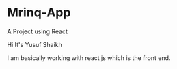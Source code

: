# Mrinq-App
A Project using React

Hi It's Yusuf Shaikh

I am basically working with react js which is the front end.
